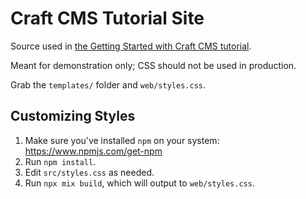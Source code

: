 # Craft CMS Tutorial Site

Source used in [the Getting Started with Craft CMS tutorial](https://craftcms.com/docs/getting-started-tutorial/).

Meant for demonstration only; CSS should not be used in production.

Grab the `templates/` folder and `web/styles.css`.

## Customizing Styles

1. Make sure you’ve installed `npm` on your system: https://www.npmjs.com/get-npm
2. Run `npm install`.
3. Edit `src/styles.css` as needed.
4. Run `npx mix build`, which will output to `web/styles.css`.
